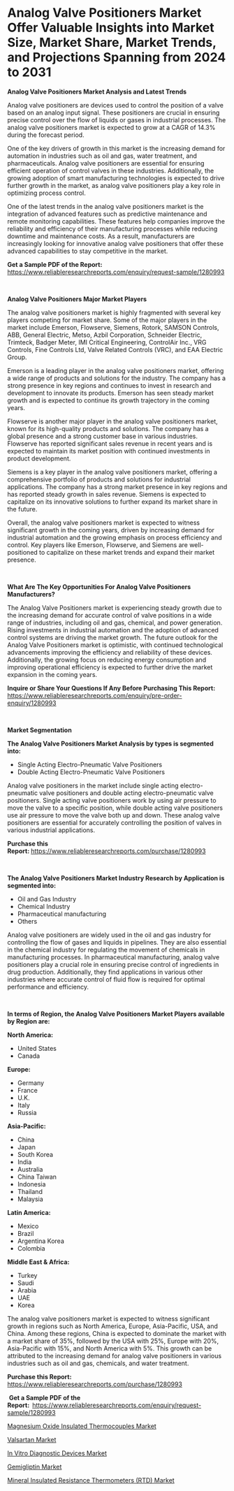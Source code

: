 <p><h1>Analog Valve Positioners Market Offer Valuable Insights into Market Size, Market Share, Market Trends, and Projections Spanning from 2024 to 2031</h1></p><p><strong>Analog Valve Positioners Market Analysis and Latest Trends</strong></p>
<p><p>Analog valve positioners are devices used to control the position of a valve based on an analog input signal. These positioners are crucial in ensuring precise control over the flow of liquids or gases in industrial processes. The analog valve positioners market is expected to grow at a CAGR of 14.3% during the forecast period.</p><p>One of the key drivers of growth in this market is the increasing demand for automation in industries such as oil and gas, water treatment, and pharmaceuticals. Analog valve positioners are essential for ensuring efficient operation of control valves in these industries. Additionally, the growing adoption of smart manufacturing technologies is expected to drive further growth in the market, as analog valve positioners play a key role in optimizing process control.</p><p>One of the latest trends in the analog valve positioners market is the integration of advanced features such as predictive maintenance and remote monitoring capabilities. These features help companies improve the reliability and efficiency of their manufacturing processes while reducing downtime and maintenance costs. As a result, manufacturers are increasingly looking for innovative analog valve positioners that offer these advanced capabilities to stay competitive in the market.</p></p>
<p><strong>Get a Sample PDF of the Report:&nbsp;</strong> <a href="https://www.reliableresearchreports.com/enquiry/request-sample/1280993">https://www.reliableresearchreports.com/enquiry/request-sample/1280993</a></p>
<p>&nbsp;</p>
<p><strong>Analog Valve Positioners Major Market Players</strong></p>
<p><p>The analog valve positioners market is highly fragmented with several key players competing for market share. Some of the major players in the market include Emerson, Flowserve, Siemens, Rotork, SAMSON Controls, ABB, General Electric, Metso, Azbil Corporation, Schneider Electric, Trimteck, Badger Meter, IMI Critical Engineering, ControlAir Inc., VRG Controls, Fine Controls Ltd, Valve Related Controls (VRC), and EAA Electric Group.</p><p>Emerson is a leading player in the analog valve positioners market, offering a wide range of products and solutions for the industry. The company has a strong presence in key regions and continues to invest in research and development to innovate its products. Emerson has seen steady market growth and is expected to continue its growth trajectory in the coming years.</p><p>Flowserve is another major player in the analog valve positioners market, known for its high-quality products and solutions. The company has a global presence and a strong customer base in various industries. Flowserve has reported significant sales revenue in recent years and is expected to maintain its market position with continued investments in product development.</p><p>Siemens is a key player in the analog valve positioners market, offering a comprehensive portfolio of products and solutions for industrial applications. The company has a strong market presence in key regions and has reported steady growth in sales revenue. Siemens is expected to capitalize on its innovative solutions to further expand its market share in the future.</p><p>Overall, the analog valve positioners market is expected to witness significant growth in the coming years, driven by increasing demand for industrial automation and the growing emphasis on process efficiency and control. Key players like Emerson, Flowserve, and Siemens are well-positioned to capitalize on these market trends and expand their market presence.</p></p>
<p>&nbsp;</p>
<p><strong>What Are The Key Opportunities For Analog Valve Positioners Manufacturers?</strong></p>
<p><p>The Analog Valve Positioners market is experiencing steady growth due to the increasing demand for accurate control of valve positions in a wide range of industries, including oil and gas, chemical, and power generation. Rising investments in industrial automation and the adoption of advanced control systems are driving the market growth. The future outlook for the Analog Valve Positioners market is optimistic, with continued technological advancements improving the efficiency and reliability of these devices. Additionally, the growing focus on reducing energy consumption and improving operational efficiency is expected to further drive the market expansion in the coming years.</p></p>
<p><strong>Inquire or Share Your Questions If Any Before Purchasing This Report:</strong> <a href="https://www.reliableresearchreports.com/enquiry/pre-order-enquiry/1280993">https://www.reliableresearchreports.com/enquiry/pre-order-enquiry/1280993</a></p>
<p>&nbsp;</p>
<p><strong>Market Segmentation</strong></p>
<p><strong>The Analog Valve Positioners Market Analysis by types is segmented into:</strong></p>
<p><ul><li>Single Acting Electro-Pneumatic Valve Positioners</li><li>Double Acting Electro-Pneumatic Valve Positioners</li></ul></p>
<p><p>Analog valve positioners in the market include single acting electro-pneumatic valve positioners and double acting electro-pneumatic valve positioners. Single acting valve positioners work by using air pressure to move the valve to a specific position, while double acting valve positioners use air pressure to move the valve both up and down. These analog valve positioners are essential for accurately controlling the position of valves in various industrial applications.</p></p>
<p><strong>Purchase this Report:&nbsp;</strong><a href="https://www.reliableresearchreports.com/purchase/1280993">https://www.reliableresearchreports.com/purchase/1280993</a></p>
<p>&nbsp;</p>
<p><strong>The Analog Valve Positioners Market Industry Research by Application is segmented into:</strong></p>
<p><ul><li>Oil and Gas Industry</li><li>Chemical Industry</li><li>Pharmaceutical manufacturing</li><li>Others</li></ul></p>
<p><p>Analog valve positioners are widely used in the oil and gas industry for controlling the flow of gases and liquids in pipelines. They are also essential in the chemical industry for regulating the movement of chemicals in manufacturing processes. In pharmaceutical manufacturing, analog valve positioners play a crucial role in ensuring precise control of ingredients in drug production. Additionally, they find applications in various other industries where accurate control of fluid flow is required for optimal performance and efficiency.</p></p>
<p>&nbsp;</p>
<p><strong>In terms of Region, the Analog Valve Positioners Market Players available by Region are:</strong></p>
<p>
    <p> <strong> North America: </strong>
        <ul>
            <li>United States</li>
            <li>Canada</li>
        </ul>
        </p> 
    <p> <strong> Europe: </strong>
        <ul>
            <li>Germany</li>
            <li>France</li>
            <li>U.K.</li>
            <li>Italy</li>
            <li>Russia</li>
        </ul>
        </p> 
    <p> <strong> Asia-Pacific: </strong>
        <ul>
            <li>China</li>
            <li>Japan</li>
            <li>South Korea</li>
            <li>India</li>
            <li>Australia</li>
            <li>China Taiwan</li>
            <li>Indonesia</li>
            <li>Thailand</li>
            <li>Malaysia</li>
        </ul>
        </p> 
    <p> <strong> Latin America: </strong>
        <ul>
            <li>Mexico</li>
            <li>Brazil</li>
            <li>Argentina Korea</li>
            <li>Colombia</li>
        </ul>
        </p> 
    <p> <strong> Middle East & Africa: </strong>
        <ul>
            <li>Turkey</li>
            <li>Saudi</li>
            <li>Arabia</li>
            <li>UAE</li>
            <li>Korea</li>
        </ul>
    </p>
    </p>
<p><p>The analog valve positioners market is expected to witness significant growth in regions such as North America, Europe, Asia-Pacific, USA, and China. Among these regions, China is expected to dominate the market with a market share of 35%, followed by the USA with 25%, Europe with 20%, Asia-Pacific with 15%, and North America with 5%. This growth can be attributed to the increasing demand for analog valve positioners in various industries such as oil and gas, chemicals, and water treatment.</p></p>
<p><strong>Purchase this Report: </strong><a href="https://www.reliableresearchreports.com/purchase/1280993">https://www.reliableresearchreports.com/purchase/1280993</a></p>
<p>&nbsp;<strong>Get a Sample PDF of the Report:&nbsp;&nbsp;</strong><a href="https://www.reliableresearchreports.com/enquiry/request-sample/1280993">https://www.reliableresearchreports.com/enquiry/request-sample/1280993</a></p>
<p><strong></strong></p>
<p><p><a href="https://github.com/changoleonlaverguenzanoexiste/Market-Research-Report-List-2/blob/main/magnesium-oxide-insulated-thermocouples-market.md">Magnesium Oxide Insulated Thermocouples Market</a></p><p><a href="https://medium.com/@richardcruz47/valsartan-market-size-and-market-trends-complete-industry-overview-2024-to-2031-facdda2fea23">Valsartan Market</a></p><p><a href="https://medium.com/@richardcruz47/in-vitro-diagnostic-devices-market-trends-forecast-and-competitive-analysis-to-2031-96cb96638015">In Vitro Diagnostic Devices Market</a></p><p><a href="https://medium.com/@richardcruz47/gemigliptin-market-analysis-and-sze-forecasted-for-period-from-2024-to-2031-4a76113017ea">Gemigliptin Market</a></p><p><a href="https://github.com/tamvrosiya/Market-Research-Report-List-2/blob/main/mineral-insulated-resistance-thermometers-rtd-market.md">Mineral Insulated Resistance Thermometers (RTD) Market</a></p></p>